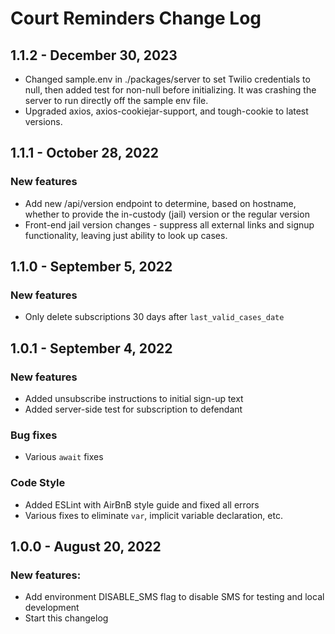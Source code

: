 # Court Reminders Change Log

## 1.1.2 - December 30, 2023
- Changed sample.env in ./packages/server to set Twilio credentials to null, then added test for non-null before initializing. It was crashing the server to run directly off the sample env file.
- Upgraded axios, axios-cookiejar-support, and tough-cookie to latest versions.

## 1.1.1 - October 28, 2022
### New features
- Add new /api/version endpoint to determine, based on hostname, whether to provide the in-custody (jail) version or the regular version
- Front-end jail version changes - suppress all external links and signup functionality, leaving just ability to look up cases.

## 1.1.0 - September 5, 2022
### New features
- Only delete subscriptions 30 days after ```last_valid_cases_date```

## 1.0.1 - September 4, 2022
### New features
- Added unsubscribe instructions to initial sign-up text
- Added server-side test for subscription to defendant
### Bug fixes
- Various ```await``` fixes
### Code Style
- Added ESLint with AirBnB style guide and fixed all errors
- Various fixes to eliminate ```var```, implicit variable declaration, etc.

## 1.0.0 - August 20, 2022

### New features:
- Add environment DISABLE_SMS flag to disable SMS for testing and local development
- Start this changelog